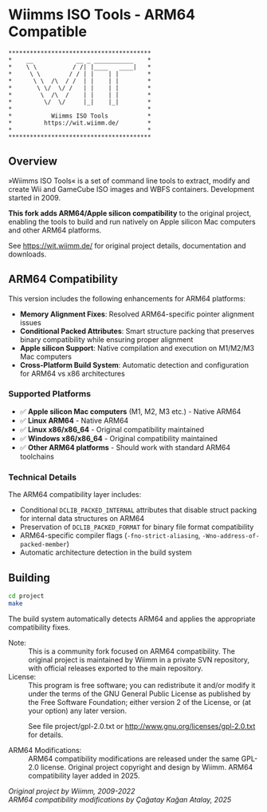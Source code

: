 # Wiimms ISO Tools - ARM64 Compatible

    ****************************************
    *    __            __ _ ___________    *
    *    \ \          / /| |____   ____|   *
    *     \ \        / / | |    | |        *
    *      \ \  /\  / /  | |    | |        *
    *       \ \/  \/ /   | |    | |        *
    *        \  /\  /    | |    | |        *
    *         \/  \/     |_|    |_|        *
    *                                      *
    *           Wiimms ISO Tools           *
    *         https://wit.wiimm.de/        *
    *                                      *
    ****************************************

## Overview

»Wiimms ISO Tools« is a set of command line tools to extract,
modify and create Wii and GameCube ISO images and WBFS containers.
Development started in 2009.

**This fork adds ARM64/Apple silicon compatibility** to the original project,
enabling the tools to build and run natively on Apple silicon Mac computers and other ARM64 platforms.

See https://wit.wiimm.de/ for original project details, documentation and downloads.

## ARM64 Compatibility

This version includes the following enhancements for ARM64 platforms:

- **Memory Alignment Fixes**: Resolved ARM64-specific pointer alignment issues
- **Conditional Packed Attributes**: Smart structure packing that preserves binary compatibility while ensuring proper alignment
- **Apple silicon Support**: Native compilation and execution on M1/M2/M3 Mac computers
- **Cross-Platform Build System**: Automatic detection and configuration for ARM64 vs x86 architectures

### Supported Platforms

- ✅ **Apple silicon Mac computers** (M1, M2, M3 etc.) - Native ARM64
- ✅ **Linux ARM64** - Native ARM64 
- ✅ **Linux x86/x86_64** - Original compatibility maintained
- ✅ **Windows x86/x86_64** - Original compatibility maintained
- ✅ **Other ARM64 platforms** - Should work with standard ARM64 toolchains

### Technical Details

The ARM64 compatibility layer includes:
- Conditional `DCLIB_PACKED_INTERNAL` attributes that disable struct packing for internal data structures on ARM64
- Preservation of `DCLIB_PACKED_FORMAT` for binary file format compatibility
- ARM64-specific compiler flags (`-fno-strict-aliasing`, `-Wno-address-of-packed-member`)
- Automatic architecture detection in the build system

## Building

```bash
cd project
make
```

The build system automatically detects ARM64 and applies the appropriate compatibility fixes.

<dl>
<dt>Note:</dt>
<dd>
This is a community fork focused on ARM64 compatibility.
The original project is maintained by Wiimm in a private SVN repository,
with official releases exported to the main repository.
</dd>

<dt>License:</dt>
<dd>
This program is free software;
you can redistribute it and/or modify it under the terms of the
GNU General Public License as published by the Free Software Foundation;
either version 2 of the License, or (at your option) any later version.

See file project/gpl-2.0.txt or http://www.gnu.org/licenses/gpl-2.0.txt for details.
</dd>

<dt>ARM64 Modifications:</dt>
<dd>
ARM64 compatibility modifications are released under the same GPL-2.0 license.
Original project copyright and design by Wiimm.
ARM64 compatibility layer added in 2025.
</dd>
</dl>

*Original project by Wiimm, 2009-2022*  
*ARM64 compatibility modifications by Çağatay Kağan Atalay, 2025*
